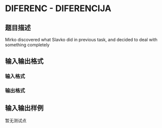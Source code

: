 # DIFERENC - DIFERENCIJA

## 题目描述

Mirko discovered what Slavko did in previous task, and decided to deal with something completely

## 输入输出格式

### 输入格式

### 输出格式

## 输入输出样例

暂无测试点

